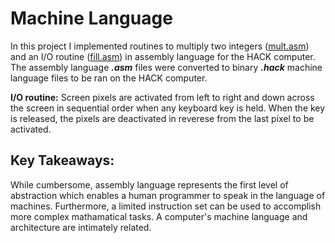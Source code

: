 # Machine Language
In this project I implemented routines to multiply two integers ([mult.asm](https://github.com/jordanvieler/The_Elements_of_Computing_Systems/blob/main/04_Machine_Language/Mult.asm)) and an I/O routine ([fill.asm](https://github.com/jordanvieler/The_Elements_of_Computing_Systems/blob/main/04_Machine_Language/Fill.asm)) in assembly language for the HACK computer. The assembly language ***.asm*** files were converted to binary ***.hack*** machine language files to be ran on the HACK computer.

**I/O routine:** Screen pixels are activated from left to right and down across the screen in sequential order when any keyboard key is held. When the key is released, the pixels are deactivated in reverese from the last pixel to be activated.

## Key Takeaways:
While cumbersome, assembly language represents the first level of abstraction which enables a human programmer to speak in the language of machines. Furthermore, a limited instruction set can be used to accomplish more complex mathamatical tasks. A computer's machine language and architecture are intimately related.
